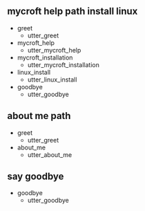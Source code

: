 ## mycroft help path install linux           
* greet              
  - utter_greet
* mycroft_help               
  - utter_mycroft_help
* mycroft_installation
  - utter_mycroft_installation
* linux_install
  - utter_linux_install
* goodbye
  - utter_goodbye

## about me path               
* greet
  - utter_greet             
* about_me
  - utter_about_me

## say goodbye
* goodbye
  - utter_goodbye
  
  